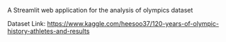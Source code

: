 A Streamlit web application for the analysis of olympics dataset

Dataset Link: https://www.kaggle.com/heesoo37/120-years-of-olympic-history-athletes-and-results

